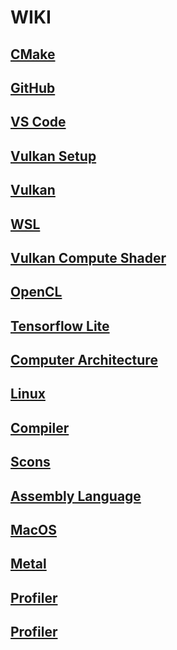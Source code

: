 # WIKI

## [CMake](https://github.com/gpuwangge/Wiki/blob/main/documents/CMake.md)

## [GitHub](https://github.com/gpuwangge/Wiki/blob/main/documents/GitHub.md)

## [VS Code](https://github.com/gpuwangge/Wiki/blob/main/documents/VSCode.md)

## [Vulkan Setup](https://github.com/gpuwangge/Wiki/blob/main/documents/VulkanSetup.md)

## [Vulkan](https://github.com/gpuwangge/Wiki/blob/main/documents/Vulkan.md)

## [WSL](https://github.com/gpuwangge/Wiki/blob/main/documents/WSL.md)

## [Vulkan Compute Shader](https://github.com/gpuwangge/Wiki/blob/main/documents/VulkanComputeShader.md)

## [OpenCL](https://github.com/gpuwangge/Wiki/blob/main/documents/OpenCL.md)  

## [Tensorflow Lite](https://github.com/gpuwangge/Wiki/blob/main/documents/TensorflowLite.md)  

## [Computer Architecture](https://github.com/gpuwangge/Wiki/blob/main/documents/ComputerArchitecture.md)  

## [Linux](https://github.com/gpuwangge/Wiki/blob/main/documents/Linux.md)  

## [Compiler](https://github.com/gpuwangge/Wiki/blob/main/documents/Compiler.md)  

## [Scons](https://github.com/gpuwangge/Wiki/blob/main/documents/Scons.md) 

## [Assembly Language](https://github.com/gpuwangge/Wiki/blob/main/documents/AssemblyLanguage.md) 

## [MacOS](https://github.com/gpuwangge/Wiki/blob/main/documents/MacOS.md) 

## [Metal](https://github.com/gpuwangge/Wiki/blob/main/documents/Metal.md) 

## [Profiler](https://github.com/gpuwangge/Wiki/blob/main/documents/Profiler.md) 

## [Profiler](https://github.com/gpuwangge/Wiki/blob/main/documents/HouseRemodel.md)   




